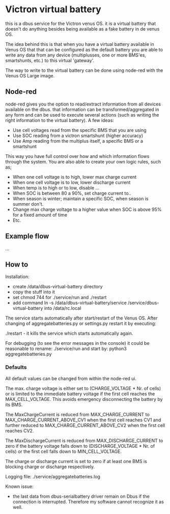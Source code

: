 # Victron virtual battery

this is a dbus service for the Victron venus OS. it is a virtual battery that doesn't do anything besides being available as a fake battery in de venus OS.

The idea behind this is that when you have a virtual battery available in Venus OS that that can be configured as the default battery you are able to write any data from any device (multiplusses, one or more BMS'es, smartshunts, etc.) to this virtual 'gateway'. 

The way to write to the virtual battery can be done using node-red with the Venus OS Large image. 

## Node-red

node-red gives you the option to read/extract information from all devices available on the dbus. that information can be transformed/aggregated in any form and can be used to execute several actions (such as writing the right information to the virtual battery). A few ideas:

- Use cell voltages read from the specific BMS that you are using
- Use SOC reading from a victron smartshunt (higher accuracy)
- Use Amp reading from the multiplus itself, a specific BMS or a smartshunt

This way you have full control over how and which information flows through the system. You are also able to create your own logic rules, such as; 

- When one cell voltage is to high, lower max charge current
- When one cell voltage is to low, lower discharge current
- When temp is to high or to low, disable ... 
- When SOC is between 80 a 90%, set charge current to..
- When season is winter; maintain a specific SOC, when season is summer don't.
- Change max charge voltage to a higher value when SOC is above 95% for a fixed amount of time
- Etc.

## Example flow

...

## How to

Installation:
- create /data/dbus-virtual-battery directory
- copy the stuff into it
- set chmod 744 for ./service/run and ./restart
- add command ln -s /data/dbus-virtual-battery/service /service/dbus-virtual-battery into /data/rc.local


The service starts automatically after start/restart of the Venus OS. After changing of aggregatebatteries.py or
settings.py restart it by executing:

./restart - it kills the service which starts automatically again.

For debugging (to see the error messages in the console) it could be reasonable to rename: ./service/run 
and start by: python3 aggregatebatteries.py

### Defaults

All default values can be changed from within the node-red ui. 


	
The max. charge voltage is either set to (CHARGE_VOLTAGE * Nr. of cells) or is limited to the immediate battery voltage if the first cell reaches 
the MAX_CELL_VOLTAGE. This avoids emergency disconnecting the battery by its BMS.    
	
The MaxChargeCurrent is reduced from MAX_CHARGE_CURRENT to MAX_CHARGE_CURRENT_ABOVE_CV1 when the first cell reaches CV1 and further
reduced to MAX_CHARGE_CURRENT_ABOVE_CV2 when the first cell reaches CV2.

The MaxDischargeCurrent is reduced from MAX_DISCHARGE_CURRENT to zero if the battery voltage falls down to (DISCHARGE_VOLTAGE * Nr. of cells)
or the first cell falls down to MIN_CELL_VOLTAGE.

The charge or discharge current is set to zero if at least one BMS is blocking charge or discharge respectively.

Logging file:
./service/aggregatebatteries.log	

Known issue:
- the last data from dbus-serialbattery driver remain on Dbus if the connection is interrupted. Therefore my software cannot recognize it as well.
